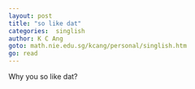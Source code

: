 ```yaml
---
layout: post
title: "so like dat"
categories:  singlish 
author: K C Ang
goto: math.nie.edu.sg/kcang/personal/singlish.htm
go: read
---
```


Why you so like dat?
